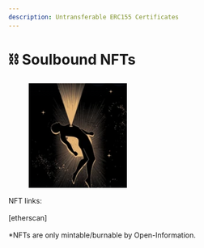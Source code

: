 ```yaml
---
description: Untransferable ERC155 Certificates
---
```


# ⛓ Soulbound NFTs

<figure><img src="../.gitbook/assets/image.png" alt=""><figcaption></figcaption></figure>

NFT links:\
\
\[etherscan]\
\
\*NFTs are only mintable/burnable by Open-Information.
